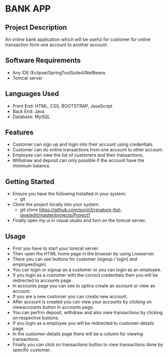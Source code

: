 # BANK APP
## Project Description
An online bank application which will be useful for customer for online transaction form one account to another account.

## Software Requirements
*	Any IDE (Eclipse/SpringToolSuite4/NetBeans
*	Tomcat server

## Languages Used
*	Front End: HTML, CSS, BOOTSTRAP, JavaScript 
*	Back End: Java 
*	Database: MySQL

## Features
*	Customer can sign up and login into their account using credentials.
*	Customer can do online transactions from one account to other account.
*	Employee can view the list of customers and their transactions.
*	Withdraw and deposit can only possible if the account have the minimum balance.

## Getting Started
* Ensure you have the following installed in your system:
    * git
* Clone the project locally into your system.
    * git clone https://github.com/soniii3/revature-fsd-java/edit/master/projects/Project1
* Finally open my ui in visual studio and turn on the tomcat server.

## Usage
* First you have to start your tomcat server.
* Then open the HTML home page in the browser by using Liveserver.
* There you can see buttons for customer (signup / login) and employee(login).
* You can login or signup as a customer or you can login as an employee.
* If you login as a customer with the correct credentials then you will be redirected to accounts page.
* In accounts page you can see to optins create an account or view an account.
* If you are a new customer you can create new account.
* After account is created you can view your accounts by clicking on viewaccounts button in accounts page.
* You can perfrm deposit, withdraw and also view transactions by clicking on respective buttons.
* If you login as a employee you will be redirected to customer-details page.
* In the customer-details page there will be a column for viewing transactions.
* Finally you can click on transactions button to view transactions done by specific customer.
